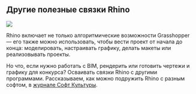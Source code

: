 ## Другие полезные связки Rhino

![](/img/RRH_3/1649322654_b338cover_20_1_.jpg#rounded)

Rhino включает не только алгоритмические возможности Grasshopper — его также можно использовать, чтобы вести проект от начала до конца: моделировать, настраивать графику, делать макеты или реализовывать проекты.

Но что, если нужно работать с BIM, рендерить или готовить чертежи и графику для конкурса? Осваивать связки Rhino с другими программами. Рассказываем, как можно подружить Rhino с разным софтом, в [журнале Софт Культуры](https://softculture.cc/blog/entries/articles/rabotaete-v-rhino).
